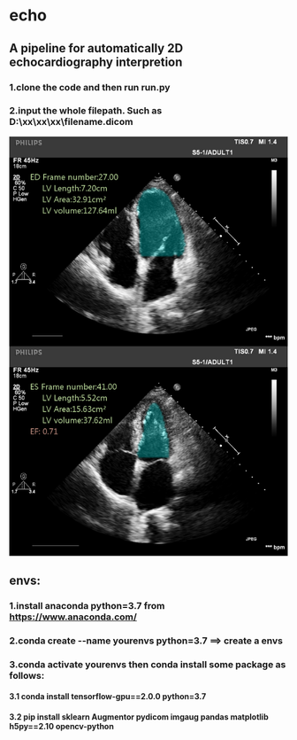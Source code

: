 # echo
## A pipeline for automatically 2D echocardiography interpretion  
### 1.clone the code and then run run.py  
### 2.input the whole filepath. Such as D:\xx\xx\xx\filename.dicom
![image](https://github.com/hkx97/echo/blob/main/assessment.png)

## envs:  
### 1.install anaconda python=3.7 from https://www.anaconda.com/  
### 2.conda create --name yourenvs python=3.7  ==> create a envs  
### 3.conda activate yourenvs then conda install some package as follows:  
  #### 3.1 conda install tensorflow-gpu==2.0.0 python=3.7  
  #### 3.2 pip install sklearn Augmentor pydicom imgaug pandas matplotlib h5py==2.10 opencv-python
